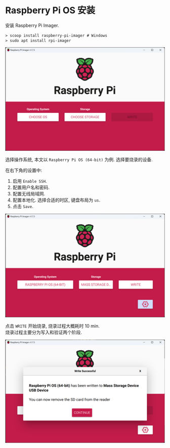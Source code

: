 # Raspberry Pi OS 安装

安装 Raspberry Pi Imager.  

```console
> scoop install raspberry-pi-imager # Windows
> sudo apt install rpi-imager
```

![](assets/rpi_imager_0.png)  

选择操作系统, 本文以 `Raspberry Pi OS (64-bit)` 为例.
选择要烧录的设备.

在右下角的设置中:  

1. 启用 `Enable SSH`.
2. 配置用户名和密码.
3. 配置无线局域网.
4. 配置本地化. 选择合适的时区, 键盘布局为 `us`.
5. 点击 `Save`.

![](assets/rpi_imager_1.png)  

点击 `WRITE` 开始烧录, 烧录过程大概耗时 10 min.  
烧录过程主要分为写入和验证两个阶段.  

![](assets/rpi_imager_2.png)  
